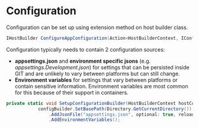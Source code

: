 # Configuration

Configuration can be set up using extension method on host builder class.

```csharp
IHostBuilder ConfigureAppConfiguration(Action<HostBuilderContext, IConfigurationBuilder> configureDelegate);
```

Configuration typically needs to contain 2 configuration sources:

- **appsettings.json** and **environment specific jsons** (e.g. *appsettings.Development.json*) for settings that can be persisted inside GIT and are unlikely to vary between platforms but can still change.
- **Environment variables** for settings that vary between platforms or contain
  sensitive information. Environment variables are most common for this because
  of their support in containers.

```csharp
private static void SetupConfigurationBuilder(HostBuilderContext hostContext, IConfigurationBuilder configBuilder) =>
            configBuilder.SetBasePath(Directory.GetCurrentDirectory())
                .AddJsonFile("appsettings.json", optional: true, reloadOnChange: true)
                .AddEnvironmentVariables();
``` 
